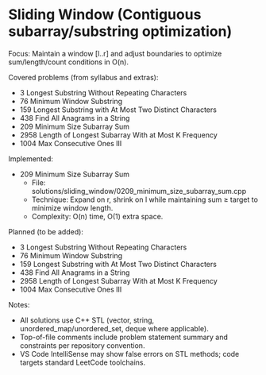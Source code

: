 # Sliding Window (Contiguous subarray/substring optimization)

Focus: Maintain a window [l..r] and adjust boundaries to optimize sum/length/count conditions in O(n).

Covered problems (from syllabus and extras):
- 3 Longest Substring Without Repeating Characters
- 76 Minimum Window Substring
- 159 Longest Substring with At Most Two Distinct Characters
- 438 Find All Anagrams in a String
- 209 Minimum Size Subarray Sum
- 2958 Length of Longest Subarray With at Most K Frequency
- 1004 Max Consecutive Ones III

Implemented:
- 209 Minimum Size Subarray Sum
  - File: solutions/sliding_window/0209_minimum_size_subarray_sum.cpp
  - Technique: Expand on r, shrink on l while maintaining sum ≥ target to minimize window length.
  - Complexity: O(n) time, O(1) extra space.

Planned (to be added):
- 3 Longest Substring Without Repeating Characters
- 76 Minimum Window Substring
- 159 Longest Substring with At Most Two Distinct Characters
- 438 Find All Anagrams in a String
- 2958 Length of Longest Subarray With at Most K Frequency
- 1004 Max Consecutive Ones III

Notes:
- All solutions use C++ STL (vector, string, unordered_map/unordered_set, deque where applicable).
- Top-of-file comments include problem statement summary and constraints per repository convention.
- VS Code IntelliSense may show false errors on STL methods; code targets standard LeetCode toolchains.